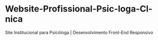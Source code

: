 # Website-Profissional-Psic-loga-Cl-nica
Site Institucional para Psicóloga | Desenvolvimento Front-End Responsivo
